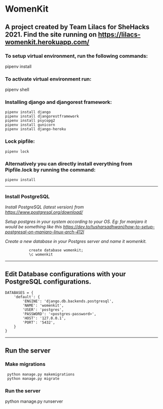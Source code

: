 # WomenKit

**A project created by Team Lilacs for SheHacks 2021.**
**Find the site running on https://lilacs-womenkit.herokuapp.com/**
- 

### To setup virtual environment, run the following commands:
pipenv install

### To activate virtual environment run:
pipenv shell

### Installing django and djangorest framework:
```
pipenv install django
pipenv install djangorestframework
pipenv install psycopg2
pipenv install gunicorn
pipenv install django-heroku
```

### Lock pipfile:
```
pipenv lock
```
### Alternatively you can directly install everything from Pipfile.lock by running the command: 
```
pipenv install
```

---
### Install PostgreSQL
 _Install PostgreSQL (latest version) from https://www.postgresql.org/download/_

 _Setup postgres in your system according to your OS. Eg: for manjaro it would be something like this https://dev.to/tusharsadhwani/how-to-setup-postgresql-on-manjaro-linux-arch-412l_

 _Create a new database in your Postgres server and name it womenkit._
 ```
            create database womenkit;
            \c womenkit
  ```
---
## Edit Database configurations with your PostgreSQL configurations.
```
DATABASES = {
    'default': {
        'ENGINE': 'django.db.backends.postgresql',
        'NAME': 'womenkit',
        'USER': 'postgres',
        'PASSWORD': '<postgres-password>',
        'HOST': '127.0.0.1',
        'PORT': '5432',
    }
}
```
--- 
## Run the server

 ### Make migrations
 ```
  python manage.py makemigrations
  python manage.py migrate
 ```
 ### Run the server
  python manage.py runserver




